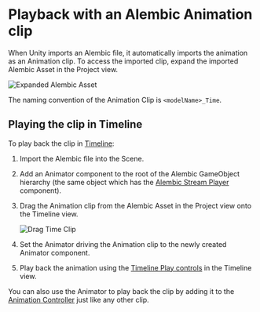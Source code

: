 # Playback with an Alembic Animation clip

When Unity imports an Alembic file, it automatically imports the animation as an Animation clip. To access the imported clip, expand the imported Alembic Asset in the Project view.

![Expanded Alembic Asset](images/abc_expanded_asset.png)

The naming convention of the Animation Clip is `<modelName>_Time`.

## Playing the clip in Timeline

To play back the clip in [Timeline](https://docs.unity3d.com/Manual/TimelineSection.html):

1. Import the Alembic file into the Scene.

2. Add an Animator component to the root of the Alembic GameObject hierarchy (the same object which has the [Alembic Stream Player](ref_StreamPlayer.md) component).

3. Drag the Animation clip from the Alembic Asset in the Project view onto the Timeline view.

    ![Drag Time Clip](images/abc_drag_time_clip.png)

4. Set the Animator driving the Animation clip to the newly created Animator component.

5. Play back the animation using the [Timeline Play controls](https://docs.unity3d.com/Packages/com.unity.timeline@latest/index.html?subfolder=/manual/tl-play-ctrls.html) in the Timeline view.

You can also use the Animator to play back the clip by adding it to the [Animation Controller](https://docs.unity3d.com/Manual/Animator.html) just like any other clip.

